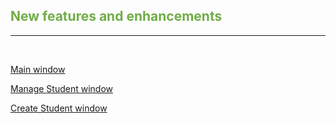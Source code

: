 ## <span style="color:#70ad47">New features and enhancements</span><br>

---

<br>

[Main window](Main-window.md)

[Manage Student window](Manage-Student-window.md)

[Create Student window](Create-Student-window.md)
